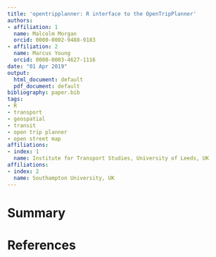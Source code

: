```yaml
---
title: 'opentripplanner: R interface to the OpenTripPlanner'
authors:
- affiliation: 1
  name: Malcolm Morgan
  orcid: 0000-0002-9488-9183
- affiliation: 2
  name: Marcus Young
  orcid: 0000-0003-4627-1116
date: "01 Apr 2019"
output:
  html_document: default
  pdf_document: default
bibliography: paper.bib
tags:
- R
- transport
- geospatial
- transit
- open trip planner
- open street map
affiliations:
- index: 1
  name: Institute for Transport Studies, University of Leeds, UK
affiliations:
- index: 2
  name: Southampton University, UK
---
```


# Summary




# References

